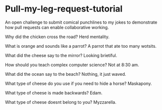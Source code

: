 # Pull-my-leg-request-tutorial
An open challenge to submit comical punchlines to my jokes to demonstrate how pull requests can enable collaborative working.

Why did the chicken cross the road?
Herd mentality.

What is orange and sounds like a parrot?
A parrot that ate too many wotsits.

What did the cheese say to the mirror?
Looking brietiful.

How should you teach complex computer science?
Not at 8:30 am.

What did the ocean say to the beach?
Nothing, it just waved.

What type of cheese do you use if you need to hide a horse?
Maskapony.

What type of cheese is made backwards?
Edam.

What type of cheese doesnt belong to you?
Myzzarella.
